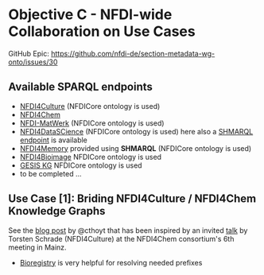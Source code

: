 # Objective C - NFDI-wide Collaboration on Use Cases

GitHub Epic: https://github.com/nfdi-de/section-metadata-wg-onto/issues/30

## Available SPARQL endpoints

- [NFDI4Culture](https://nfdi4culture.de/sparql) (NFDICore ontology is used)
- [NFDI4Chem](https://search.nfdi4chem.de/sparql)
- [NFDI-MatWerk](https://nfdi.fiz-karlsruhe.de/matwerk/shmarql/) (NFDICore
  ontology is used)
- [NFDI4DataSCience](https://nfdi.fiz-karlsruhe.de/4ds/sparql) (NFDICore
  ontology is used) here also a
  [SHMARQL endpoint](https://nfdi.fiz-karlsruhe.de/4ds/shmarql) is available
- [NFDI4Memory](https://nfdi.fiz-karlsruhe.de/4memory/shmarql/) provided using
  **SHMARQL** (NFDICore ontology is used)
- [NFDI4Bioimage](https://kg.nfdi4bioimage.de/#/) NFDICore ontology is used
- [GESIS KG](https://data.gesis.org/gesiskg/sparql) NFDICore ontology is used
- to be completed ...

## Use Case [1]: Briding NFDI4Culture / NFDI4Chem Knowledge Graphs

See
 the [blog post](https://cthoyt.com/2025/10/07/bridging-culture-and-chemistry.html) by
@cthoyt that has been inspired by an invited
[talk](https://zenodo.org/records/17127336) by Torsten Schrade (NFDI4Culture) at
the NFDI4Chem consortium's 6th meeting in Mainz.

- [Bioregistry](https://bioregistry.io/) is very helpful for resolving needed
  prefixes
